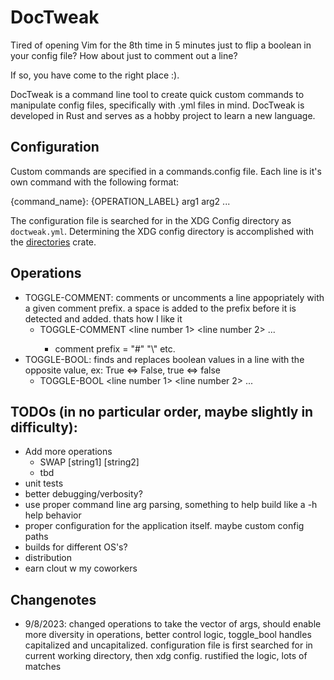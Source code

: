# DocTweak

Tired of opening Vim for the 8th time in 5 minutes just to flip a boolean
in your config file? How about just to comment out a line?

If so, you have come to the right place :).

DocTweak is a command line tool to create quick custom commands to manipulate
config files, specifically with .yml files in mind. DocTweak is developed in Rust
and serves as a hobby project to learn a new language.

## Configuration
Custom commands are specified in a commands.config file. Each line is it's own
command with the following format:

{command_name}: {OPERATION_LABEL} arg1 arg2 ...

The configuration file is searched for in the XDG Config directory as `doctweak.yml`.
Determining the XDG config directory is accomplished with the
[directories](https://docs.rs/directories/latest/directories/) crate.

## Operations
- TOGGLE-COMMENT: comments or uncomments a line appopriately with a given comment prefix.
a space is added to the prefix before it is detected and added. thats how I like it
    - TOGGLE-COMMENT <filepath> <comment prefix> <line number 1> <line number 2> ...
        + comment prefix = "#" "\\" etc.
- TOGGLE-BOOL: finds and replaces boolean values in a line with the opposite
value, ex: True <=> False, true <=> false
    - TOGGLE-BOOL <filepath> <line number 1> <line number 2> ...

## TODOs (in no particular order, maybe slightly in difficulty):
- Add more operations
    - SWAP [string1] [string2]
    - tbd
- unit tests
- better debugging/verbosity?
- use proper command line arg parsing, something to help build like a -h help
behavior
- proper configuration for the application itself. maybe custom config paths
- builds for different OS's?
- distribution
- earn clout w my coworkers


## Changenotes

- 9/8/2023: changed operations to take the vector of args, should enable more diversity
in operations, better control logic, toggle_bool handles capitalized and uncapitalized.
configuration file is first searched for in current working directory, then xdg config.
rustified the logic, lots of matches